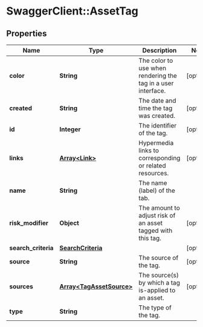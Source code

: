# SwaggerClient::AssetTag

## Properties
Name | Type | Description | Notes
------------ | ------------- | ------------- | -------------
**color** | **String** | The color to use when rendering the tag in a user interface. | [optional] 
**created** | **String** | The date and time the tag was created. | [optional] 
**id** | **Integer** | The identifier of the tag. | [optional] 
**links** | [**Array&lt;Link&gt;**](Link.md) | Hypermedia links to corresponding or related resources. | [optional] 
**name** | **String** | The name (label) of the tab. | 
**risk_modifier** | **Object** | The amount to adjust risk of an asset tagged with this tag.  | [optional] 
**search_criteria** | [**SearchCriteria**](SearchCriteria.md) |  | [optional] 
**source** | **String** | The source of the tag. | [optional] 
**sources** | [**Array&lt;TagAssetSource&gt;**](TagAssetSource.md) | The source(s) by which a tag is-applied to an asset. | [optional] 
**type** | **String** | The type of the tag. | 


